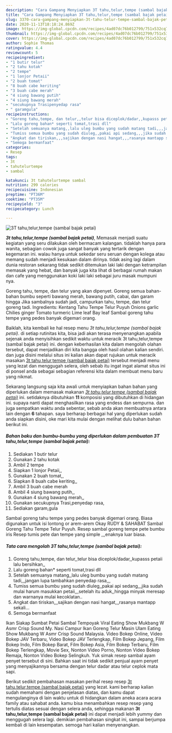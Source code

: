 ```yaml
---
description: "Cara Gampang Menyiapkan 3T tahu,telur,tempe (sambal bajak petai) Lezat"
title: "Cara Gampang Menyiapkan 3T tahu,telur,tempe (sambal bajak petai) Lezat"
slug: 3370-cara-gampang-menyiapkan-3t-tahu-telur-tempe-sambal-bajak-petai-lezat
date: 2020-11-13T18:18:24.869Z
image: https://img-global.cpcdn.com/recipes/4ad07dc76b012799/751x532cq70/3t-tahutelurtempe-sambal-bajak-petai-foto-resep-utama.jpg
thumbnail: https://img-global.cpcdn.com/recipes/4ad07dc76b012799/751x532cq70/3t-tahutelurtempe-sambal-bajak-petai-foto-resep-utama.jpg
cover: https://img-global.cpcdn.com/recipes/4ad07dc76b012799/751x532cq70/3t-tahutelurtempe-sambal-bajak-petai-foto-resep-utama.jpg
author: Sophie Thomas
ratingvalue: 4.4
reviewcount: 5
recipeingredient:
- "1 butir telur"
- "2 tahu kotak"
- "2 tempe"
- "1 lonjor Petaii"
- "2 buah tomat"
- "8 buah cabe keriting"
- "3 buah cabe merah"
- "4 siung bawang putih"
- "4 siung bawang merah"
- "secukupnya Trasipenyedap rasa"
- " garamgula"
recipeinstructions:
- "Goreng tahu,tempe, dan telur,,telur bisa diceplok/dadar,,kupasss petaii lalu bersihkan,,"
- "Lalu goreng bahan* seperti tomat,trasi dll"
- "Setelah semuanya matang,,lalu uleg bumbu yang sudah matang tadi,,,jangan lupa tambahkan penyedap rasa,,,"
- "Tumiss semua bumbu yang sudah diuleg,,pakai api sedang,,,jika sudah mulai harum masukkan petaii,,,setelah itu aduk,,hingga minyak meresap dan warnanya mulai kecoklatan.."
- "Angkat dan tiriskan,,,sajikan dengan nasi hangat,,,rasanya mantapp sekali..."
- "Semoga bermanfaat"
categories:
- Resep
tags:
- 3t
- tahutelurtempe
- sambal

katakunci: 3t tahutelurtempe sambal 
nutrition: 299 calories
recipecuisine: Indonesian
preptime: "PT36M"
cooktime: "PT35M"
recipeyield: "3"
recipecategory: Lunch

---
```



![3T tahu,telur,tempe (sambal bajak petai)](https://img-global.cpcdn.com/recipes/4ad07dc76b012799/751x532cq70/3t-tahutelurtempe-sambal-bajak-petai-foto-resep-utama.jpg)

<b><i>3t tahu,telur,tempe (sambal bajak petai)</i></b>, Memasak menjadi suatu kegiatan yang seru dilakukan oleh bermacam kalangan. tidaklah hanya para wanita, sebagian cowok juga sangat banyak yang tertarik dengan kegemaran ini. walau hanya untuk sekedar seru seruan dengan kolega atau memang sudah menjadi kesukaan dalam dirinya. tidak asing lagi dalam dunia restoran sekarang tidak sedikit ditemukan laki laki dengan ketrampilan memasak yang hebat, dan banyak juga kita lihat di berbagai rumah makan dan cafe yang menggunakan koki laki laki sebagai juru masak mumpuni nya.

Goreng tahu, tempe, dan telur yang akan dipenyet. Goreng semua bahan-bahan bumbu seperti bawang merah, bawang putih, cabai, dan garam hingga Jika sambalnya sudah jadi, campurkan tahu, tempe, dan telur goreng tadi. Ingredients: Kentang Tahu Tempe Telur Puyuh Onions garlic Chilies ginger Tomato turmeric Lime leaf Bay leaf Sambal goreng tahu tempe yang pedes banyak digemari orang.

Baiklah, kita kembali ke hal resep menu <i>3t tahu,telur,tempe (sambal bajak petai)</i>. di setiap rutinitas kita, bisa jadi akan terasa menyenangkan apabila sejenak anda menyisihkan sedikit waktu untuk meracik 3t tahu,telur,tempe (sambal bajak petai) ini. dengan keberhasilan kita dalam mengolah olahan tersebut, dapat menjadikan diri kita bangga oleh hasil olahan kalian sendiri. dan juga disini melalui situs ini kalian akan dapat rujukan untuk meracik masakan <u>3t tahu,telur,tempe (sambal bajak petai)</u> tersebut menjadi menu yang lezat dan menggugah selera, oleh sebab itu ingat ingat alamat situs ini di ponsel anda sebagai sebagian referensi kita dalam membuat menu baru yang nikmat.


Sekarang langsung saja kita awali untuk menyiapkan bahan bahan yang diperlukan dalam memasak makanan <u><i>3t tahu,telur,tempe (sambal bajak petai)</i></u> ini. setidaknya dibutuhkan <b>11</b> komposisi yang dibutuhkan di hidangan ini. supaya nanti dapat menghasilkan rasa yang endess dan sempurna. dan juga sempatkan waktu anda sebentar, sebab anda akan membuatnya antara lain dengan <b>6</b> tahapan. saya berharap berbagai hal yang diperlukan sudah anda siapkan disini, oke mari kita mulai dengan melihat dulu bahan bahan berikut ini.

<!--inarticleads1-->

##### Bahan baku dan bumbu-bumbu yang diperlukan dalam pembuatan 3T tahu,telur,tempe (sambal bajak petai):

1. Sediakan 1 butir telur
1. Gunakan 2 tahu kotak
1. Ambil 2 tempe
1. Siapkan 1 lonjor Petaii,,
1. Gunakan 2 buah tomat,,
1. Siapkan 8 buah cabe keriting,,
1. Ambil 3 buah cabe merah
1. Ambil 4 siung bawang putih,,
1. Gunakan 4 siung bawang merah,,
1. Gunakan secukupnya Trasi,penyedap rasa,
1. Sediakan  garam,gula


Sambal goreng tahu tempe yang pedes banyak digemari orang. Biasa digunakan untuk isi lontong or arem-arem Okay RUDY &amp; SAHABAT Sambal Goreng Tahu Tempe Telur Puyuh. Resep sambal goreng tempe pete bumbu iris Resep tumis pete dan tempe yang simple ,,,enaknya luar biasa. 

<!--inarticleads2-->

##### Tata cara mengolah 3T tahu,telur,tempe (sambal bajak petai):

1. Goreng tahu,tempe, dan telur,,telur bisa diceplok/dadar,,kupasss petaii lalu bersihkan,,
1. Lalu goreng bahan* seperti tomat,trasi dll
1. Setelah semuanya matang,,lalu uleg bumbu yang sudah matang tadi,,,jangan lupa tambahkan penyedap rasa,,,
1. Tumiss semua bumbu yang sudah diuleg,,pakai api sedang,,,jika sudah mulai harum masukkan petaii,,,setelah itu aduk,,hingga minyak meresap dan warnanya mulai kecoklatan..
1. Angkat dan tiriskan,,,sajikan dengan nasi hangat,,,rasanya mantapp sekali...
1. Semoga bermanfaat


Ikan Siakap Sumbat Petai Sambal Tempoyak Viral Eating Show Mukbang W Asmr Crisp Sound My. Nasi Campur Ikan Goreng Telur Masin Ulam Eating Show Mukbang W Asmr Crisp Sound Malaysia. Video Bokep Online, Video Bokep JAV Terbaru, Video Bokep JAV Terlengkap, Film Bokep Jepang, Film Bokep Indo, Film Bokep Barat, Film Bokep Asia, Film Bokep Terbaru, Film Bokep Terlengkap, Movie Sex, Nonton Video Porno, Nonton Video Bokep Remaja, Nonton Video Bokep Selingkuh. Yuk simak resep sambal ayam penyet tersebut di sini. Bahkan saat ini tidak sedikit penjual ayam penyet yang menyajikannya bersama dengan telur dadar atau telur ceplok mata sapi. 

Berikut sedikit pembahasan masakan perihal resep resep <u>3t tahu,telur,tempe (sambal bajak petai)</u> yang lezat. kami berharap kalian sudah memahami dengan penjelasan diatas, dan kamu dapat mengulanginya di lain waktu untuk di hidangkan dalam aneka acara acara family atau sahabat anda. kamu bisa menambahkan resep resep yang tertulis diatas sesuai dengan selera anda, sehingga makanan <b>3t tahu,telur,tempe (sambal bajak petai)</b> ini dapat menjadi lebih yummy dan menggugah selera lagi. demikian pembahasan singkat ini, sampai berjumpa kembali di lain kesempatan. semoga hari kalian menyenangkan.
